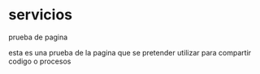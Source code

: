 # servicios
prueba de pagina

esta es una prueba de la pagina que se pretender utilizar para compartir codigo o procesos
